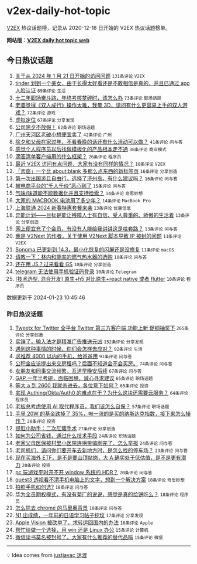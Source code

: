 # v2ex-daily-hot-topic

[V2EX](https://www.v2ex.com/) 热议话题榜，记录从 2020-12-18 日开始的 V2EX 热议话题榜单。

**网站版：[V2EX daily hot topic web](https://boojack.github.io/v2ex-daily-hot-topic-web/)**

## 今日热议话题

<!-- TODAY BEGIN -->

1. [关于从 2024 年 1 月 21 日开始的访问问题](https://www.v2ex.com/t/1010835) `131条评论` `V2EX`
1. [tinder 划到一个美女，由于长得太好看还是不敢相信是真的，并且已通过 app 人脸认证](https://www.v2ex.com/t/1010854) `89条评论` `生活`
1. [十二年职场奋斗路，年终考核梦碎时，该怎么办](https://www.v2ex.com/t/1010888) `73条评论` `职场话题`
1. [老婆觉得《双人成行》操作太难，我晕 3D，请问有什么更容易上手的双人游戏？](https://www.v2ex.com/t/1010856) `72条评论` `游戏`
1. [虚拟定位](https://www.v2ex.com/t/1010841) `67条评论` `分享发现`
1. [公司除夕不放假！](https://www.v2ex.com/t/1010886) `62条评论` `职场话题`
1. [广州天河区老破小想便宜卖了](https://www.v2ex.com/t/1010905) `42条评论` `广州`
1. [除夕和父母在家过年，不看春晚的话还有什么活动可以做？](https://www.v2ex.com/t/1010880) `41条评论` `问与答`
1. [感觉个人程序员以后找做模板化的产品根本走不通](https://www.v2ex.com/t/1010902) `38条评论` `商业模式`
1. [滴答清单客户端用的什么框架？](https://www.v2ex.com/t/1010859) `26条评论` `程序员`
1. [最近 V2EX 访问有点问题，大家有没有同样的情况？](https://www.v2ex.com/t/1010845) `18条评论` `V2EX`
1. [「素窗」一个比 about:blank 多那么点东西的新标签页](https://www.v2ex.com/t/1010931) `16条评论` `分享创造`
1. [第一次出国游且自由行，选择了济州岛，有什么建议吗？](https://www.v2ex.com/t/1010910) `16条评论` `问与答`
1. [被电商平台的“千人千价”恶心到了](https://www.v2ex.com/t/1010911) `15条评论` `问与答`
1. [气味/味道能不能数据化并且支持检索？](https://www.v2ex.com/t/1010936) `14条评论` `奇思妙想`
1. [大家的 MACBOOK 电池用了多少年？](https://www.v2ex.com/t/1010875) `14条评论` `MacBook Pro`
1. [上海联通 2024 新春特惠套餐来袭](https://www.v2ex.com/t/1010851) `13条评论` `优惠信息`
1. [异能计划——目标是能让残障人士有自信、受人尊重的、骄傲的生活着](https://www.v2ex.com/t/1010850) `13条评论` `分享创造`
1. [网上便宜充了个会员，有没有人能给我讲讲这是啥套路？](https://www.v2ex.com/t/1010830) `13条评论` `问与答`
1. [我是 V2Next 的作者，关于使用 V2Next 脚本导致 IP 被封的问题](https://www.v2ex.com/t/1010846) `11条评论` `V2EX`
1. [Sonoma 已更新到 14.3，最小化恢复的闪屏还是没修复](https://www.v2ex.com/t/1010827) `11条评论` `macOS`
1. [请教一下：林内和能率的燃气热水器的选购](https://www.v2ex.com/t/1010941) `10条评论` `问与答`
1. [还在用 JS？过来看看 GS](https://www.v2ex.com/t/1010934) `10条评论` `分享创造`
1. [telegram 无法使用手机验证码登录](https://www.v2ex.com/t/1010900) `10条评论` `Telegram`
1. [[技术选型, 混合开发] 原生+h5 对比原生+react native 或者 flutter](https://www.v2ex.com/t/1010890) `10条评论` `程序员`

数据更新于 2024-01-23 10:45:46

<!-- TODAY END -->

### 昨日热议话题

<!-- YESTERDAY BEGIN -->

1. [Tweetx for Twitter 全平台 Twitter 第三方客户端 功能上新 促销抽奖下](https://www.v2ex.com/t/1010570) `265条评论` `分享创造`
1. [实锤了，输入法才是精准广告推送元凶](https://www.v2ex.com/t/1010518) `152条评论` `分享发现`
1. [遇到这种事情的时候，你们会怎样去应对？](https://www.v2ex.com/t/1010720) `92条评论` `生活`
1. [求推荐 4000 以内的手机，给爸爸用](https://www.v2ex.com/t/1010566) `91条评论` `问与答`
1. [公积金应该提出来交房租吗？后面不知道会不会买房。](https://www.v2ex.com/t/1010530) `74条评论` `问与答`
1. [女朋友和同事交流频繁，互道早晚安后续](https://www.v2ex.com/t/1010543) `67条评论` `问与答`
1. [GAP 一年半考研，面临困境，诚心寻求建议](https://www.v2ex.com/t/1010526) `65条评论` `职场话题`
1. [等大 a 到 2600 我就杀进去，各位意下如何？](https://www.v2ex.com/t/1010681) `65条评论` `投资`
1. [实现 Authing/Okta/Auth0 的难点在于？为什么这块还需要云服务？](https://www.v2ex.com/t/1010604) `64条评论` `程序员`
1. [老板总考虑使用 AI 取代程序员，我们该怎么自保？](https://www.v2ex.com/t/1010611) `57条评论` `职场话题`
1. [手里 20W 的基金跌掉了 35%，唯一涨的是买的纳斯达克指数，接下来怎么操作？](https://www.v2ex.com/t/1010739) `28条评论` `投资`
1. [提肛小助手：二次肛瘘手术](https://www.v2ex.com/t/1010679) `27条评论` `分享创造`
1. [如何为公司省钱，通过什么技术手段](https://www.v2ex.com/t/1010741) `24条评论` `职场话题`
1. [老家父母医保被村里小医院连哄带骗刷完了，怎么举报](https://www.v2ex.com/t/1010723) `24条评论` `问与答`
1. [老司机们，请问你们要开车去新地方时，是怎么找的停车场？](https://www.v2ex.com/t/1010602) `23条评论` `问与答`
1. [现在买海外 ETF，是不是要山顶站岗，大 A 确实处于低估值，是不是更有潜力](https://www.v2ex.com/t/1010693) `20条评论` `投资`
1. [pc 玩游戏平时开不开 window 系统的 HDR？](https://www.v2ex.com/t/1010674) `20条评论` `问与答`
1. [quest3 透视看不清手机电脑上的文字，想到一个解决方案](https://www.v2ex.com/t/1010817) `18条评论` `奇思妙想`
1. [拍照手机如何选?](https://www.v2ex.com/t/1010702) `18条评论` `问与答`
1. [华为全员期权模式，有没有菊厂的说说，感觉是真的给饼吃么？](https://www.v2ex.com/t/1010701) `18条评论` `程序员`
1. [怎么除去 chrome 的马里奥背景](https://www.v2ex.com/t/1010638) `18条评论` `问与答`
1. [N1 出成绩，一年前的日语学习帖子挖坟](https://www.v2ex.com/t/1010582) `17条评论` `分享发现`
1. [Apple Vision 被砍单了，求转运回国内的办法](https://www.v2ex.com/t/1010559) `16条评论` `Apple`
1. [帮忙给做一个选择，用 win 还是 Linux 办公](https://www.v2ex.com/t/1010704) `15条评论` `计算机`
1. [微信读书莫名被封号了，大家有什么推荐的替代品吗](https://www.v2ex.com/t/1010614) `15条评论` `微信`

<!-- YESTERDAY END -->

---

💡 Idea comes from [justjavac 迷渡](https://github.com/justjavac/)
